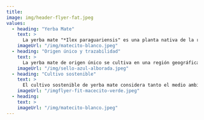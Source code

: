 ```yaml
---
title: 
image: img/header-flyer-fat.jpeg
values:
  - heading: "Yerba Mate"
    text: >
      La yerba mate "*Ilex paraguariensis" es una planta nativa de la región subtropical de Sudamérica, que incluye zonas de Argentina, Paraguay y Brasil. En su entorno natural, crece en la zona de Paraguay, Sur de Brasil, Misiones y Corrientes, lo que reproduce las condiciones ideales para su desarrollo.
    imageUrl: "/img/matecito-blanco.jpeg"
  - heading: "Origen único y trazabilidad"
    text: >
      La yerba mate de origen único se cultiva en una región geográfica específica, asegurando un perfil de sabor distintivo. En el caso de Yerba Mate Alborada, nuestras plantaciones están localizadas en la provincia de Misiones, Argentina, conocida por su clima húmedo y suelos ricos en nutrientes que potencian la calidad del producto. Esta trazabilidad garantiza una experiencia auténtica y un control estricto en cada etapa de su producción.
    imageUrl: "/img/sello-azul-alborada.jpeg"
  - heading: "Cultivo sostenible"
    text: >
      El cultivo sostenible de yerba mate considera tanto el medio ambiente como el bienestar de las comunidades locales. Mediante prácticas como la conservación del suelo, el uso responsable del agua y la reforestación, promovemos una agricultura regenerativa que protege los recursos naturales. Además, el cultivo de yerba mate fomenta la economía local, generando empleos y fortaleciendo el arraigo cultural en las regiones productoras.
    imageUrl: "/imgflyer-fit-macecito-verde.jpeg"
  - heading:
    text: >
    imageUrl: "/img/matecito-blanco.jpeg"
---
```

